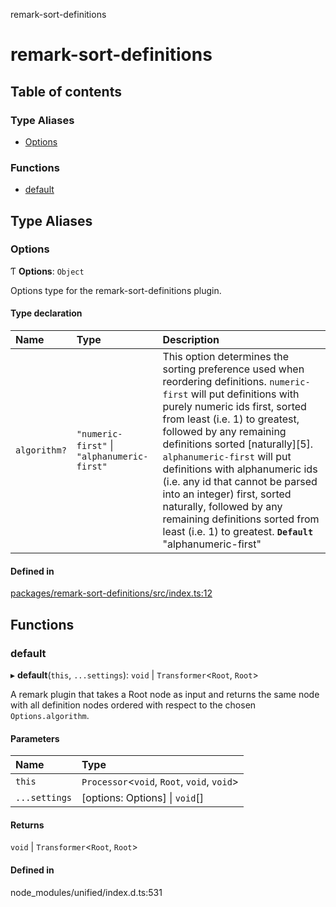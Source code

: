 remark-sort-definitions

# remark-sort-definitions

## Table of contents

### Type Aliases

- [Options](README.md#options)

### Functions

- [default](README.md#default)

## Type Aliases

### Options

Ƭ **Options**: `Object`

Options type for the remark-sort-definitions plugin.

#### Type declaration

| Name | Type | Description |
| :------ | :------ | :------ |
| `algorithm?` | ``"numeric-first"`` \| ``"alphanumeric-first"`` | This option determines the sorting preference used when reordering definitions. `numeric-first` will put definitions with purely numeric ids first, sorted from least (i.e. 1) to greatest, followed by any remaining definitions sorted [naturally][5]. `alphanumeric-first` will put definitions with alphanumeric ids (i.e. any id that cannot be parsed into an integer) first, sorted naturally, followed by any remaining definitions sorted from least (i.e. 1) to greatest. **`Default`** "alphanumeric-first" |

#### Defined in

[packages/remark-sort-definitions/src/index.ts:12](https://github.com/Xunnamius/unified-utils/blob/82312c4/packages/remark-sort-definitions/src/index.ts#L12)

## Functions

### default

▸ **default**(`this`, `...settings`): `void` \| `Transformer`<`Root`, `Root`\>

A remark plugin that takes a Root node as input and returns the same node
with all definition nodes ordered with respect to the chosen
`Options.algorithm`.

#### Parameters

| Name | Type |
| :------ | :------ |
| `this` | `Processor`<`void`, `Root`, `void`, `void`\> |
| `...settings` | [options: Options] \| `void`[] |

#### Returns

`void` \| `Transformer`<`Root`, `Root`\>

#### Defined in

node_modules/unified/index.d.ts:531
